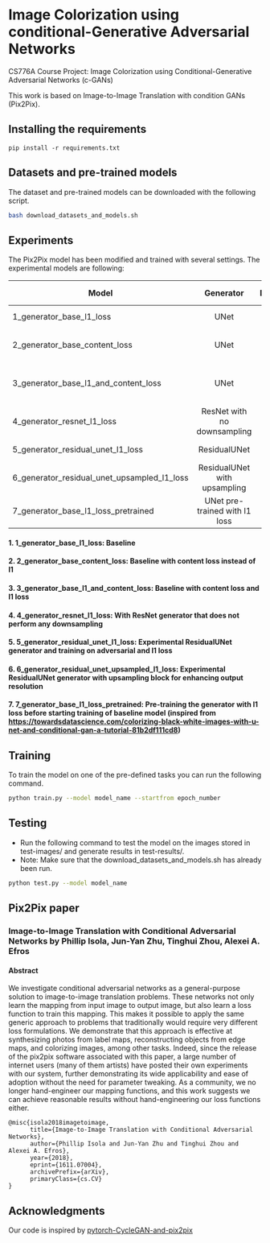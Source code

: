 # Image Colorization using conditional-Generative Adversarial Networks
 CS776A Course Project: Image Colorization using Conditional-Generative Adversarial Networks (c-GANs)

This work is based on Image-to-Image Translation with condition GANs (Pix2Pix).

## Installing the requirements
```
pip install -r requirements.txt
```

## Datasets and pre-trained models

The dataset and pre-trained models can be downloaded with the following script.
```bash
bash download_datasets_and_models.sh
```

## Experiments

The Pix2Pix model has been modified and trained with several settings. The experimental models are following:

| Model        | Generator           | Discriminator  | Loss Function
| ------------- |:-------------:| -----:|-----:|
| 1_generator_base_l1_loss | UNet | PatchGAN | Adversarial + L1 |
| 2_generator_base_content_loss | UNet | PatchGAN | Adversarial + Content-Loss |
| 3_generator_base_l1_and_content_loss | UNet | PatchGAN | Adversarial + L1 & Content-Loss |
| 4_generator_resnet_l1_loss | ResNet with no downsampling | PatchGAN | Adversarial + L1 |
| 5_generator_residual_unet_l1_loss | ResidualUNet | PatchGAN | Adversarial + L1 |
| 6_generator_residual_unet_upsampled_l1_loss | ResidualUNet with upsampling | PatchGAN | Adversarial + L1 |
| 7_generator_base_l1_loss_pretrained | UNet pre-trained with l1 loss | PatchGAN | Adversarial + L1 |

#### 1. 1_generator_base_l1_loss: Baseline
#### 2. 2_generator_base_content_loss: Baseline with content loss instead of l1
#### 3. 3_generator_base_l1_and_content_loss: Baseline with content loss and l1 loss
#### 4. 4_generator_resnet_l1_loss: With ResNet generator that does not perform any downsampling
#### 5. 5_generator_residual_unet_l1_loss: Experimental ResidualUNet generator and training on adversarial and l1 loss
#### 6. 6_generator_residual_unet_upsampled_l1_loss: Experimental ResidualUNet generator with upsampling block for enhancing output resolution
#### 7. 7_generator_base_l1_loss_pretrained: Pre-training the generator with l1 loss before starting training of baseline model (inspired from  https://towardsdatascience.com/colorizing-black-white-images-with-u-net-and-conditional-gan-a-tutorial-81b2df111cd8)

## Training
To train the model on one of the pre-defined tasks you can run the following command.
```bash
python train.py --model model_name --startfrom epoch_number
```

## Testing
- Run the following command to test the model on the images stored in test-images/ and generate results in test-results/.
- Note: Make sure that the download_datasets_and_models.sh has already been run.
```bash
python test.py --model model_name
```

## Pix2Pix paper
### Image-to-Image Translation with Conditional Adversarial Networks by Phillip Isola, Jun-Yan Zhu, Tinghui Zhou, Alexei A. Efros

#### Abstract
We investigate conditional adversarial networks as a general-purpose solution to image-to-image translation problems. These networks not only learn the mapping from input image to output image, but also learn a loss function to train this mapping. This makes it possible to apply the same generic approach to problems that traditionally would require very different loss formulations. We demonstrate that this approach is effective at synthesizing photos from label maps, reconstructing objects from edge maps, and colorizing images, among other tasks. Indeed, since the release of the pix2pix software associated with this paper, a large number of internet users (many of them artists) have posted their own experiments with our system, further demonstrating its wide applicability and ease of adoption without the need for parameter tweaking. As a community, we no longer hand-engineer our mapping functions, and this work suggests we can achieve reasonable results without hand-engineering our loss functions either.
```
@misc{isola2018imagetoimage,
      title={Image-to-Image Translation with Conditional Adversarial Networks}, 
      author={Phillip Isola and Jun-Yan Zhu and Tinghui Zhou and Alexei A. Efros},
      year={2018},
      eprint={1611.07004},
      archivePrefix={arXiv},
      primaryClass={cs.CV}
}
```

## Acknowledgments
Our code is inspired by [pytorch-CycleGAN-and-pix2pix](https://github.com/junyanz/pytorch-CycleGAN-and-pix2pix)
